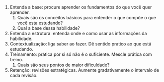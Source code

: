 1. Entenda a base: procure aprender os fundamentos do que você quer aprender. 
	1. Quais são os conceitos básicos para entender o que compõe o que você esta estudando? 
	2. Qual a base dessa habilidade?
2. Entenda a estrutura: entenda onde e como usar as informações da habilidade.
3. Contextualização: liga saber ao fazer. Dê sentido pratico ao que está estudando.
4. Treinamento: prática por si só não é o suficiente. Mescle prática com treino.
	1. Quais são seus pontos de maior dificuldade?
5. Retenção: revisões estratégicas. Aumente gradativamente o intervalo de cada revisão.
